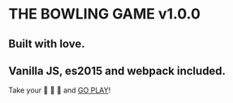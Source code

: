 # THE BOWLING GAME v1.0.0
## Built with love. 
## Vanilla JS, es2015 and webpack included.
Take your :beer: :beer: :beer: and [GO PLAY](http://tuch.github.io/the-bowling-game/build/index.html)!
